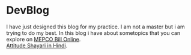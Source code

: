 # DevBlog
I have just designed this blog for my practice. I am not a master but i am trying to do my best. In this blog i have about sometopics that you can explore on <a href="https://mepcobillonlinecheck.pk/"> MEPCO Bill Online</a>.<br>
<a href="https://attitudeshayar.com/"> Attitude Shayari in Hindi</a>.<br>
